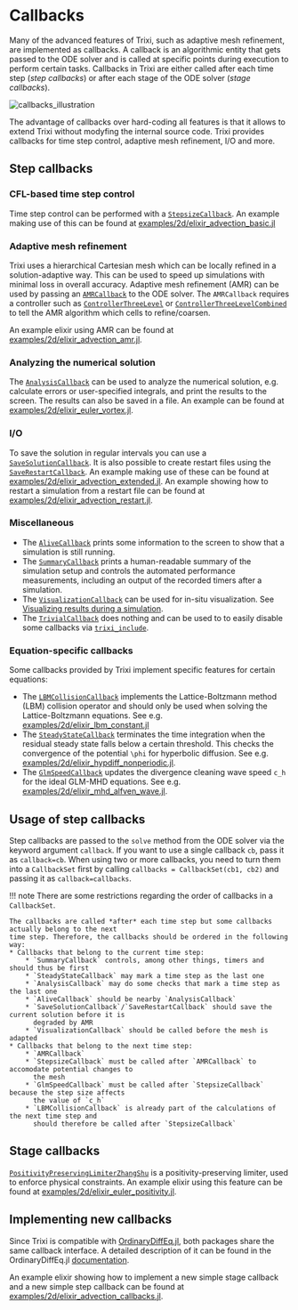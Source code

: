 # Callbacks
Many of the advanced features of Trixi, such as adaptive mesh refinement, are implemented as
callbacks. A callback is an algorithmic entity that gets passed to the ODE solver and
is called at specific points during execution to perform certain tasks. Callbacks in Trixi are
either called after each time step (*step callbacks*) or after each stage of the ODE
solver (*stage callbacks*).

![callbacks_illustration](https://user-images.githubusercontent.com/65298011/107779585-dc3ba700-6d45-11eb-8087-15afc1cd5080.png)

The advantage of callbacks over hard-coding all features is that it allows to extend Trixi without
modyfing the internal source code. Trixi provides callbacks for time step
control, adaptive mesh refinement, I/O and more.

## Step callbacks

### CFL-based time step control
Time step control can be performed with a [`StepsizeCallback`](@ref). An example making use
of this can be found at [examples/2d/elixir\_advection\_basic.jl](https://github.com/trixi-framework/Trixi.jl/blob/main/examples/2d/elixir_advection_basic.jl)

### Adaptive mesh refinement
Trixi uses a hierarchical Cartesian mesh which can be locally refined in a solution-adaptive way.
This can be used to speed up simulations with minimal loss in overall accuracy. Adaptive mesh refinement (AMR) can be used by
passing an [`AMRCallback`](@ref) to the ODE solver. The `AMRCallback` requires a controller such as
[`ControllerThreeLevel`](@ref) or [`ControllerThreeLevelCombined`](@ref) to tell the AMR
algorithm which cells to refine/coarsen.

An example elixir using AMR can be found at [examples/2d/elixir\_advection\_amr.jl](https://github.com/trixi-framework/Trixi.jl/blob/main/examples/2d/elixir_advection_amr.jl).

### Analyzing the numerical solution
The [`AnalysisCallback`](@ref) can be used to analyze the numerical solution, e.g. calculate
errors or user-specified integrals, and print the results to the screen. The results can also be
saved in a file. An example can be found at [examples/2d/elixir\_euler\_vortex.jl](https://github.com/trixi-framework/Trixi.jl/blob/main/examples/2d/elixir_euler_vortex.jl).

### I/O
To save the solution in regular intervals you can use a [`SaveSolutionCallback`](@ref). It is also
possible to create restart files using the [`SaveRestartCallback`](@ref). An example making use
of these can be found at [examples/2d/elixir\_advection\_extended.jl](https://github.com/trixi-framework/Trixi.jl/blob/main/examples/2d/elixir_advection_extended.jl).
An example showing how to restart a simulation from a restart file can be found at
[examples/2d/elixir\_advection\_restart.jl](https://github.com/trixi-framework/Trixi.jl/blob/main/examples/2d/elixir_advection_restart.jl).

### Miscellaneous
* The [`AliveCallback`](@ref) prints some information to the screen to show that a simulation is
  still running.
* The [`SummaryCallback`](@ref) prints a human-readable summary of the simulation setup and controls
  the automated performance measurements, including an output of the recorded timers after a simulation.
* The [`VisualizationCallback`](@ref) can be used for in-situ visualization. See
  [Visualizing results during a simulation](@ref).
* The [`TrivialCallback`](@ref) does nothing and can be used to to easily disable some callbacks
  via [`trixi_include`](@ref).

### Equation-specific callbacks
Some callbacks provided by Trixi implement specific features for certain equations:
* The [`LBMCollisionCallback`](@ref) implements the Lattice-Boltzmann method (LBM) collision
  operator and should only be used when solving the Lattice-Boltzmann equations. See e.g.
  [examples/2d/elixir\_lbm\_constant.jl](https://github.com/trixi-framework/Trixi.jl/blob/main/examples/2d/elixir_lbm_constant.jl)
* The [`SteadyStateCallback`](@ref) terminates the time integration when the residual steady state
  falls below a certain threshold. This checks the convergence of the potential ``\phi`` for
  hyperbolic diffusion. See e.g. [examples/2d/elixir\_hypdiff\_nonperiodic.jl](https://github.com/trixi-framework/Trixi.jl/blob/main/examples/2d/elixir_hypdiff_nonperiodic.jl).
* The [`GlmSpeedCallback`](@ref) updates the divergence cleaning wave speed `c_h` for the ideal
  GLM-MHD equations. See e.g. [examples/2d/elixir\_mhd\_alfven\_wave.jl](https://github.com/trixi-framework/Trixi.jl/blob/main/examples/2d/elixir_mhd_alfven_wave.jl).

## Usage of step callbacks
Step callbacks are passed to the `solve` method from the ODE solver via the keyword argument
`callback`. If you want to use a single callback `cb`, pass it as `callback=cb`. When using two or
more callbacks, you need to turn them into a `CallbackSet` first by calling
`callbacks = CallbackSet(cb1, cb2)` and passing it as `callback=callbacks`.

!!! note
    There are some restrictions regarding the order of callbacks in a `CallbackSet`.

    The callbacks are called *after* each time step but some callbacks actually belong to the next
    time step. Therefore, the callbacks should be ordered in the following way:
    * Callbacks that belong to the current time step:
        * `SummaryCallback` controls, among other things, timers and should thus be first
        * `SteadyStateCallback` may mark a time step as the last one
        * `AnalysisCallback` may do some checks that mark a time step as the last one
        * `AliveCallback` should be nearby `AnalysisCallback`
        * `SaveSolutionCallback`/`SaveRestartCallback` should save the current solution before it is
          degraded by AMR
        * `VisualizationCallback` should be called before the mesh is adapted
    * Callbacks that belong to the next time step:
        * `AMRCallback`
        * `StepsizeCallback` must be called after `AMRCallback` to accomodate potential changes to
          the mesh
        * `GlmSpeedCallback` must be called after `StepsizeCallback` because the step size affects
          the value of `c_h`
        * `LBMCollisionCallback` is already part of the calculations of the next time step and
          should therefore be called after `StepsizeCallback`

## Stage callbacks
[`PositivityPreservingLimiterZhangShu`](@ref) is a positivity-preserving limiter, used to enforce
physical constraints. An example elixir using this feature can be found at
[examples/2d/elixir\_euler\_positivity.jl](https://github.com/trixi-framework/Trixi.jl/blob/main/examples/2d/elixir_euler_positivity.jl).

## Implementing new callbacks
Since Trixi is compatible with [OrdinaryDiffEq.jl](https://github.com/SciML/OrdinaryDiffEq.jl),
both packages share the same callback interface. A detailed description of it can be found in the
OrdinaryDiffEq.jl [documentation](https://diffeq.sciml.ai/latest/features/callback_functions/).

An example elixir showing how to implement a new simple stage callback and a new simple step
callback can be found at [examples/2d/elixir\_advection\_callbacks.jl](https://github.com/trixi-framework/Trixi.jl/blob/main/examples/2d/elixir_advection_callbacks.jl).

